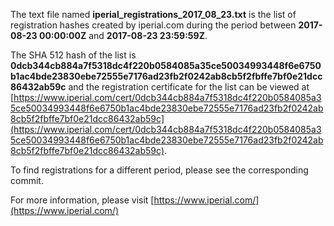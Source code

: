 The text file named **iperial_registrations_2017_08_23.txt** is the list of registration hashes created by iperial.com during the period between **2017-08-23 00:00:00Z** and **2017-08-23 23:59:59Z**.

The SHA 512 hash of the list is **0dcb344cb884a7f5318dc4f220b0584085a35ce50034993448f6e6750b1ac4bde23830ebe72555e7176ad23fb2f0242ab8cb5f2fbffe7bf0e21dcc86432ab59c** and the registration certificate for the list can be viewed at [https://www.iperial.com/cert/0dcb344cb884a7f5318dc4f220b0584085a35ce50034993448f6e6750b1ac4bde23830ebe72555e7176ad23fb2f0242ab8cb5f2fbffe7bf0e21dcc86432ab59c](https://www.iperial.com/cert/0dcb344cb884a7f5318dc4f220b0584085a35ce50034993448f6e6750b1ac4bde23830ebe72555e7176ad23fb2f0242ab8cb5f2fbffe7bf0e21dcc86432ab59c).

To find registrations for a different period, please see the corresponding commit.

For more information, please visit [https://www.iperial.com/](https://www.iperial.com/)
